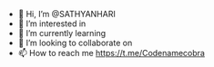 - 👋 Hi, I’m @SATHYANHARI
- 👀 I’m interested in 
- 🌱 I’m currently learning 
- 💞️ I’m looking to collaborate on 
- 📫 How to reach me https://t.me/Codenamecobra

<!---
SATHYANHARI/SATHYANHARI is a ✨ special ✨ repository because its `README.md` (this file) appears on your GitHub profile.
You can click the Preview link to take a look at your changes.
--->
